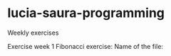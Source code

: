 # lucia-saura-programming
Weekly exercises

Exercise week 1 Fibonacci exercise: 
Name of the file: 
